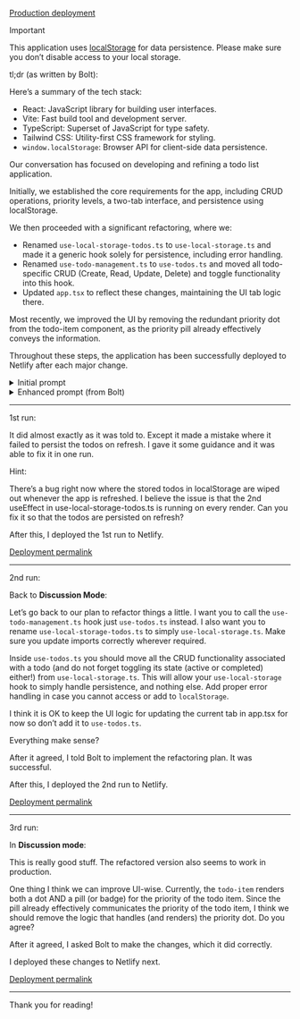 [Production deployment](https://loquacious-pothos-903ba4.netlify.app/)

> [!IMPORTANT]  
> This application uses [localStorage](https://developer.mozilla.org/en-US/docs/Web/API/Window/localStorage) for data persistence. Please make sure you don’t disable access to your local storage.

tl;dr (as written by Bolt):

Here’s a summary of the tech stack:

- React: JavaScript library for building user interfaces.
- Vite: Fast build tool and development server.
- TypeScript: Superset of JavaScript for type safety.
- Tailwind CSS: Utility-first CSS framework for styling.
- `window.localStorage`: Browser API for client-side data persistence.

Our conversation has focused on developing and refining a todo list application.

Initially, we established the core requirements for the app, including CRUD operations, priority levels, a two-tab interface, and persistence using localStorage.

We then proceeded with a significant refactoring, where we:

- Renamed `use-local-storage-todos.ts` to `use-local-storage.ts` and made it a generic hook solely for persistence, including error handling.
- Renamed `use-todo-management.ts` to `use-todos.ts` and moved all todo-specific CRUD (Create, Read, Update, Delete) and toggle functionality into this hook.
- Updated `app.tsx` to reflect these changes, maintaining the UI tab logic there.

Most recently, we improved the UI by removing the redundant priority dot from the todo-item component, as the priority pill already effectively conveys the information.

Throughout these steps, the application has been successfully deployed to Netlify after each major change.

<details><summary>Initial prompt</summary>
<p>

Initial prompt:

I want to build a todo list app. There’s no need for any auth(entication|orization), but it does need a persistence layer so it can remember the todo list items. Plus, as a user, I should be able to:
- create todos
- edit todos
- delete todos
- assign a priority to my todos (low, medium, high) + the UI should reflect the priority of the todo
- todos can be marked as completed; when they are, they should move to a “completed page,” separate from the existing todos --- my suggestion is to create 2 tabs: one for existing todos, one for completed todos

You already have your scaffolding and tech stack chosen for you (React + Vite & Tailwind)

Few things to remember:
- when creating new files, use kebab-case ONLY
- do not go overboard with styling or any advanced features not mentioned above, and wherever possible opt-in to the Grug Brained Developer style of coding
- at this stage, feel free to use the browser’s `localStorage` as the persistence layer; create a dedicated hook for this, and place in its own `hooks/` folder
- create types for (prefer `interface` over `type`) the “todo” as well as actions that can be performed on the todo, namely: `CreateTodoInput` and `UpdateTodoInput`; also a type `Priority` that only allows the 3 types mentioned above (I’ll let you decide what TS built-in to use here)

</p>
</details>

<details><summary>Enhanced prompt (from Bolt)</summary>
<p>

You are a React developer tasked with building a todo list application. Create a complete, functional todo app using the specified requirements and constraints below.

**Tech Stack & Setup:**
- React + Vite + Tailwind CSS (already scaffolded)
- Use browser localStorage for persistence

**Core Features Required:**
1. Create new todos
2. Edit existing todos  
3. Delete todos
4. Assign priority levels (low, medium, high) with visual indicators in UI
5. Mark todos as completed
6. Two-tab interface: "Active Todos" and "Completed Todos"

**Technical Requirements:**

**File Naming:** Use kebab-case ONLY for all new files

**TypeScript Interfaces:** Create these interfaces (prefer `interface` over `type`):
- `Todo` - main todo object structure
- `CreateTodoInput` - for creating new todos
- `UpdateTodoInput` - for editing todos  
- `Priority` - union type restricting to "low" | "medium" | "high"

**Persistence:** 
- Create a custom hook for localStorage operations
- Place in dedicated `hooks/` folder
- Handle all CRUD operations through this hook

**Code Style:**
- Follow "Grug Brained Developer" principles (simple, straightforward code)
- Minimal styling - focus on functionality over aesthetics
- No advanced features beyond the specified requirements
- Keep components simple and focused

**Expected Deliverables:**
- Complete file structure with all necessary components
- Working localStorage persistence hook
- Proper TypeScript interfaces
- Functional two-tab interface
- Priority-based visual indicators
- Full CRUD operations for todos

Provide the complete implementation including all files, their contents, and folder structure.

</p>
</details>

---

1st run:

It did almost exactly as it was told to. Except it made a mistake where it failed to persist the todos on refresh. I gave it some guidance and it was able to fix it in one run.

Hint:

There’s a bug right now where the stored todos in localStorage are wiped out whenever the app is refreshed. I believe the issue is that the 2nd useEffect in use-local-storage-todos.ts is running on every render. Can you fix it so that the todos are persisted on refresh?

After this, I deployed the 1st run to Netlify.

[Deployment permalink](https://687a22831312b90f47273d7c--loquacious-pothos-903ba4.netlify.app/)

---

2nd run:

Back to **Discussion Mode**:

Let’s go back to our plan to refactor things a little. I want you to call the `use-todo-management.ts` hook just `use-todos.ts` instead. I also want you to rename `use-local-storage-todos.ts` to simply `use-local-storage.ts`. Make sure you update imports correctly wherever required.

Inside `use-todos.ts` you should move all the CRUD functionality associated with a todo (and do not forget toggling its state (active or completed) either!) from `use-local-storage.ts`. This will allow your `use-local-storage` hook to simply handle persistence, and nothing else. Add proper error handling in case you cannot access or add to `localStorage`.

I think it is OK to keep the UI logic for updating the current tab in app.tsx for now so don’t add it to `use-todos.ts`.

Everything make sense?

After it agreed, I told Bolt to implement the refactoring plan. It was successful.

After this, I deployed the 2nd run to Netlify.

[Deployment permalink](https://687a31804cdc8d3c1d265cfc--loquacious-pothos-903ba4.netlify.app/)

---

3rd run:

In **Discussion mode**:

This is really good stuff. The refactored version also seems to work in production.

One thing I think we can improve UI-wise. Currently, the `todo-item` renders both a dot AND a pill (or badge) for the priority of the todo item. Since the pill already effectively communicates the priority of the todo item, I think we should remove the logic that handles (and renders) the priority dot. Do you agree?

After it agreed, I asked Bolt to make the changes, which it did correctly.

I deployed these changes to Netlify next.

[Deployment permalink](https://687a33a45be1293b7d7838cc--loquacious-pothos-903ba4.netlify.app/)

---

Thank you for reading!